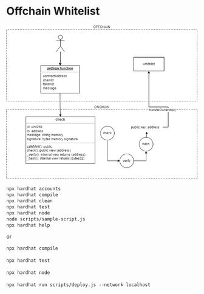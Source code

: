 # Offchain Whitelist

![Whitelist using signatures](https://raw.githubusercontent.com/pedroafleite/whitelist-signature/main/images/diagram.drawio.png "Whitelist using signatures")

```shell
npx hardhat accounts
npx hardhat compile
npx hardhat clean
npx hardhat test
npx hardhat node
node scripts/sample-script.js
npx hardhat help
```

or

```shell
npx hardhat compile

npx hardhat test

npx hardhat node

npx hardhat run scripts/deploy.js --network localhost
```